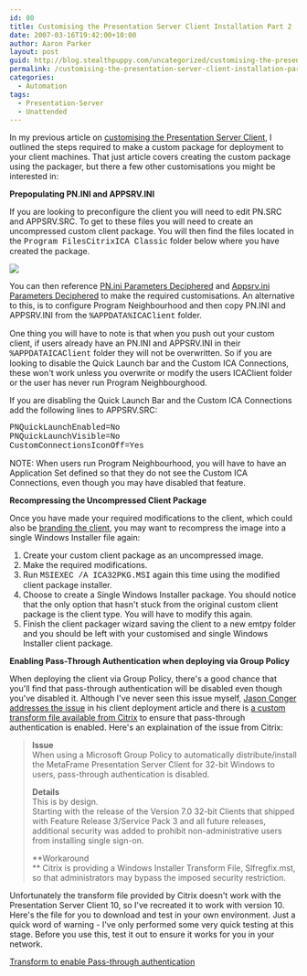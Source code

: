 ```yaml
---
id: 80
title: Customising the Presentation Server Client Installation Part 2
date: 2007-03-16T19:42:00+10:00
author: Aaron Parker
layout: post
guid: http://blog.stealthpuppy.com/uncategorized/customising-the-presentation-server-client-installation-part-2
permalink: /customising-the-presentation-server-client-installation-part-2/
categories:
  - Automation
tags:
  - Presentation-Server
  - Unattended
---
```

In my previous article on [customising the Presentation Server Client](http://www.stealthpuppy.com/blogs/travelling/archive/2007/03/11/customising-the-presentation-server-client-installation.aspx), I outlined the steps required to make a custom package for deployment to your client machines. That just article covers creating the custom package using the packager, but there a few other customisations you might be interested in:

**Prepopulating PN.INI and APPSRV.INI**

If you are looking to preconfigure the client you will need to edit PN.SRC and APPSRV.SRC. To get to these files you will need to create an uncompressed custom client package. You will then find the files located in the <font face="courier new,courier">Program FilesCitrixICA Classic</font> folder below where you have created the package.

<img border="0" src="{{site.baseurl}}.com/media/2007/03/1000.14.1119.UncompressedClient.png" /> 

You can then reference [PN.ini Parameters Deciphered](http://ctxex10.citrix.com/article/entry.jspa?entryID=876) and [Appsrv.ini Parameters Deciphered](http://ctxex10.citrix.com/article/entry.jspa?entryID=850) to make the required customisations. An alternative to this, is to configure Program Neighbourhood and then copy PN.INI and APPSRV.INI from the <font face="courier new,courier">%APPDATA%ICAClient</font> folder.

One thing you will have to note is that when you push out your custom client, if users already have an PN.INI and APPSRV.INI in their <font face="courier new,courier">%APPDATAICAClient</font> folder they will not be overwritten. So if you are looking to disable the Quick Launch bar and the Custom ICA Connections, these won't work unless you overwrite or modify the users ICAClient folder or the user has never run Program Neighbourghood.

If you are disabling the Quick Launch Bar and the Custom ICA Connections add the following lines to APPSRV.SRC:

<font face="courier new,courier">PNQuickLaunchEnabled=No<br /> PNQuickLaunchVisible=No<br /> CustomConnectionsIconOff=Yes</font>

<p class="important">
  NOTE: When users run Program Neighbourhood, you will have to have an Application Set defined so that they do not see the Custom ICA Connections, even though you may have disabled that feature.
</p>

**Recompressing the Uncompressed Client Package**

Once you have made your required modifications to the client, which could also be [branding the client](http://www.jasonconger.com/ShowPost.aspx?strID=03d6640a-0b46-457f-ae0d-bbe88d913bd8), you may want to recompress the image into a single Windows Installer file again:

  1. Create your custom client package as an uncompressed image.
  2. Make the required modifications.
  3. Run <font face="courier new,courier">MSIEXEC /A ICA32PKG.MSI</font> again this time using the modified client package installer.
  4. Choose to create a Single Windows Installer package. You should notice that the only option that hasn't stuck from the original custom client package is the client type. You will have to modify this again.
  5. Finish the client packager wizard saving the client to a new emtpy folder and you should be left with your customised and single Windows Installer client package.

**Enabling Pass-Through Authentication when deploying via Group Policy**

When deploying the client via Group Policy, there's a good chance that you'll find that pass-through authentication will be disabled even though you've disabled it. Although I've never seen this issue myself, [Jason Conger addresses the issue](http://www.jasonconger.com/ShowPost.aspx?strID=87a0885c-a0f1-4b85-b28f-a25813ed8119) in his client deployment article and there is [a custom transform file available from Citrix](http://support.citrix.com/article/entry.jspa?entryID=3936) to ensure that pass-through authentication is enabled. Here's an explaination of the issue from Citrix:

> **Issue**  
> When using a Microsoft Group Policy to automatically distribute/install the MetaFrame Presentation Server Client for 32-bit Windows to users, pass-through authentication is disabled.
> 
> **Details**  
> This is by design.  
> Starting with the release of the Version 7.0 32-bit Clients that shipped with Feature Release 3/Service Pack 3 and all future releases, additional security was added to prohibit non-administrative users from installing single sign-on.
> 
> **Workaround  
>** Citrix is providing a Windows Installer Transform File, Slfregfix.mst, so that administrators may bypass the imposed security restriction.

Unfortunately the transform file provided by Citrix doesn't work with the Presentation Server Client 10, so I've recreated it to work with version 10. Here's the file for you to download and test in your own environment. Just a quick word of warning - I've only performed some very quick testing at this stage. Before you use this, test it out to ensure it works for you in your network.

<p class="download">
  <a href="{{site.baseurl}}.com/media/2007/03/slfregfix2.mst">Transform to enable Pass-through authentication</a>
</p>